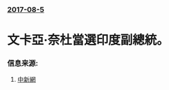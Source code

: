 ### [2017-08-5](/news/2017/08/5/index.md)

##### 
# 文卡亞·奈杜當選印度副總統。 




### 信息来源:

1. [中新網](http://www.chinanews.com/gj/2017/08-06/8296839.shtml)

